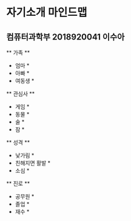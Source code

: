 # 자기소개 마인드맵

## 컴퓨터과학부 2018920041 이수아

** 가족 **
 * 엄마 *
 * 아빠 *
 * 여동생 *

** 관심사 **
 * 게임 *
 * 동물 *
 * 술 *
 * 잠 *

** 성격 **
 * 낯가림 *
 * 친해지면 활발 *
 * 소심 *

** 진로 **
 * 공무원 *
 * 졸업 *
 * 재수 *
